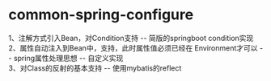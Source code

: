 # common-spring-configure
1、注解方式引入Bean，对Condition支持  -- 简版的springboot condition实现   
2、属性自动注入到Bean中，支持，此时属性值必须已经在 Environment才可以  -- spring属性处理思想 -- 自定义实现   
3、对Class的反射的基本支持 -- 使用mybatis的reflect
